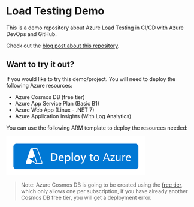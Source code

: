 # Load Testing Demo

This is a demo repository about Azure Load Testing in CI/CD with Azure DevOps and GitHub.

Check out the [blog post about this repository](https://xpirit.com/adding-load-testing-to-your-workflows).

## Want to try it out?

If you would like to try this demo/project. You will need to deploy the following Azure resources:

- Azure Cosmos DB (free tier)
- Azure App Service Plan (Basic B1)
- Azure Web App (Linux - .NET 7)
- Azure Application Insights (With Log Analytics)

You can use the following ARM template to deploy the resources needed:

[![Deploy to Azure](img/deploy.png)](https://portal.azure.com/#create/Microsoft.Template/uri/https%3A%2F%2Fraw.githubusercontent.com%2Fdsanchezcr%2FLoadTestingDemo%2Fmain%2FARM%2Ftemplate.json)

> Note: Azure Cosmos DB is going to be created using the [free tier](https://learn.microsoft.com/azure/cosmos-db/free-tier), which only allows one per subscription, if you have already another Cosmos DB free tier, you will get a deployment error.
